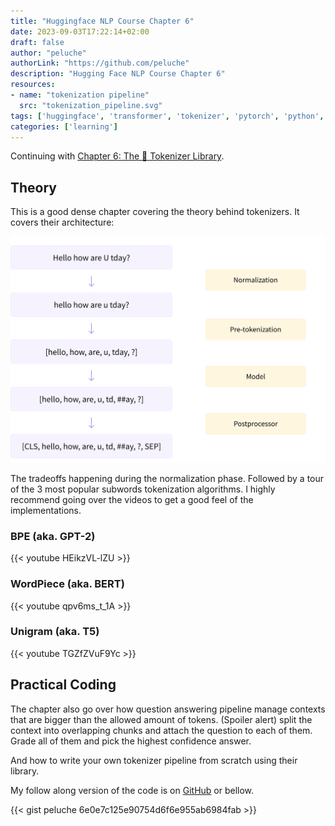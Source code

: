 ```yaml
---
title: "Huggingface NLP Course Chapter 6"
date: 2023-09-03T17:22:14+02:00
draft: false
author: "peluche"
authorLink: "https://github.com/peluche"
description: "Hugging Face NLP Course Chapter 6"
resources:
- name: "tokenization pipeline"
  src: "tokenization_pipeline.svg"
tags: ['huggingface', 'transformer', 'tokenizer', 'pytorch', 'python', 'jupyter', 'BPE', 'wordpiece', 'unigram']
categories: ['learning']
---
```


Continuing with [Chapter 6: The 🤗 Tokenizer Library](https://huggingface.co/learn/nlp-course/chapter6/).

## Theory
This is a good dense chapter covering the theory behind tokenizers. It covers their architecture:

![tokenization pipeline](tokenization_pipeline.svg "Tokenization Pipeline")

The tradeoffs happening during the normalization phase. Followed by a tour of the 3 most popular subwords tokenization algorithms. I highly recommend going over the videos to get a good feel of the implementations.

### BPE (aka. GPT-2)

{{< youtube HEikzVL-lZU >}}

### WordPiece (aka. BERT)

{{< youtube qpv6ms_t_1A >}}

### Unigram (aka. T5)

{{< youtube TGZfZVuF9Yc >}}

## Practical Coding

The chapter also go over how question answering pipeline manage contexts that are bigger than the allowed amount of tokens. (Spoiler alert) split the context into overlapping chunks and attach the question to each of them. Grade all of them and pick the highest confidence answer.

And how to write your own tokenizer pipeline from scratch using their library.

My follow along version of the code is on [GitHub](https://github.com/peluche/huggingface-NLP-course) or bellow.


{{< gist peluche 6e0e7c125e90754d6f6e955ab6984fab >}}
